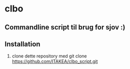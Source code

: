 # clbo
## Commandline script til brug for sjov :)

## Installation

1. clone dette repository med  git clone https://github.com/ITAKEA/clbo_script.git 
